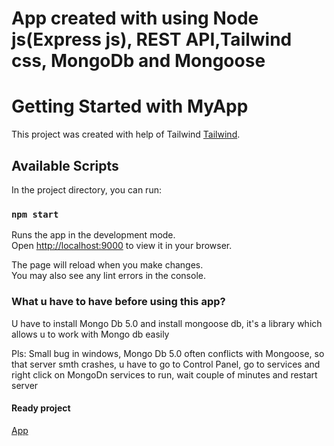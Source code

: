 

# App created with using  Node js(Express js), REST API,Tailwind css, MongoDb and Mongoose


# Getting Started with MyApp

This project was created with help of Tailwind [Tailwind](https://tailwindcss.com/).

## Available Scripts

In the project directory, you can run:

### `npm start`

Runs the app in the development mode.\
Open [http://localhost:9000](http://localhost:9000) to view it in your browser.

The page will reload when you make changes.\
You may also see any lint errors in the console.


### What u have to have before using this app?

U have to install Mongo Db 5.0 and install mongoose db, it's a library which allows u to work with Mongo db easily

Pls: Small bug in windows, Mongo Db 5.0 often conflicts with Mongoose, so that server smth crashes, u have to go to Control Panel, go to services and right click on MongoDn services to run, wait couple of minutes and restart server


#### Ready project

[App](https://maksikos-ctrl-book-library.herokuapp.com/)

